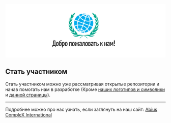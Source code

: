 <!--Заполни чуть позже в VS-->
<!--    ![Willkomen to Abius CompleX](.github/willkommen.png)   -->

![Добро пожаловать в Abius CompleX](profile/.github/wp.png)

## Стать участником

Стать участником можно уже рассматривая открытые репозитории и начав помогать нам в разработке (Кроме [наших логотипов и символики](https://github.com/Abius-Dev/logos) и [данной страницы](https://github.com/Abius-Dev/.github)).

<!-- <img src=".github/opensource.png"> -->

<!-- * [Explore open-source projects at A-CX](https://opensource.a-cx.international/projects.html)
* [Explore open source jobs at A-CX](https://opensource.a-cx.international/projects/jobs.html)

Visit [opensource.a-cx.international](https://opensource.a-cx.international) to learn more! -->

----

Подробнее можно про нас узнать, если заглянуть на наш сайт: [Abius CompleX International](https://a-cx.international/)
